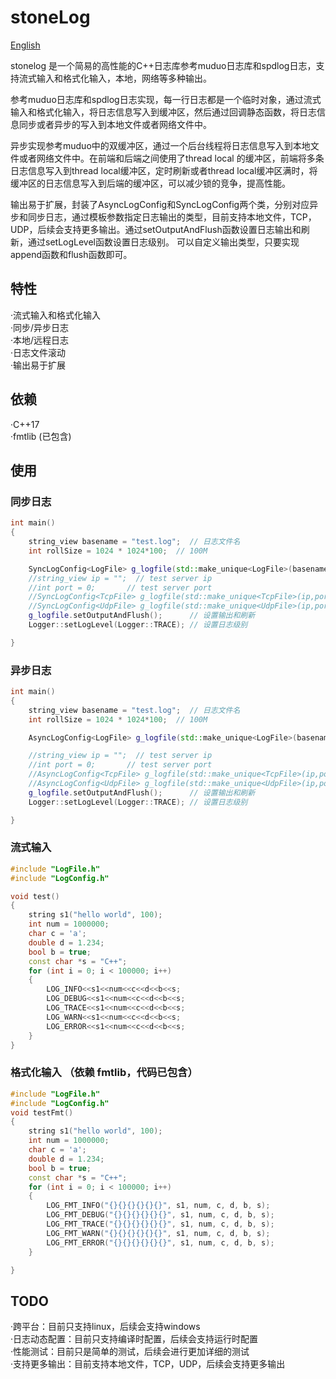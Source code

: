 # stoneLog 
[English](README_EN.MD)

stonelog 是一个简易的高性能的C++日志库参考muduo日志库和spdlog日志，支持流式输入和格式化输入，本地，网络等多种输出。

参考muduo日志库和spdlog日志实现，每一行日志都是一个临时对象，通过流式输入和格式化输入，将日志信息写入到缓冲区，然后通过回调静态函数，将日志信息同步或者异步的写入到本地文件或者网络文件中。  

异步实现参考muduo中的双缓冲区，通过一个后台线程将日志信息写入到本地文件或者网络文件中。在前端和后端之间使用了thread local 的缓冲区，前端将多条日志信息写入到thread local缓冲区，定时刷新或者thread local缓冲区满时，将缓冲区的日志信息写入到后端的缓冲区，可以减少锁的竞争，提高性能。  

输出易于扩展，封装了AsyncLogConfig和SyncLogConfig两个类，分别对应异步和同步日志，通过模板参数指定日志输出的类型，目前支持本地文件，TCP，UDP，后续会支持更多输出。通过setOutputAndFlush函数设置日志输出和刷新，通过setLogLevel函数设置日志级别。
可以自定义输出类型，只要实现append函数和flush函数即可。




## 特性

·流式输入和格式化输入  
·同步/异步日志  
·本地/远程日志  
·日志文件滚动  
·输出易于扩展  

## 依赖

·C++17   
·fmtlib (已包含)

## 使用

### 同步日志

```c++
int main()
{
    string_view basename = "test.log";  // 日志文件名
    int rollSize = 1024 * 1024*100;  // 100M

    SyncLogConfig<LogFile> g_logfile(std::make_unique<LogFile>(basename, rollSize));  // 设置本地日志文件
    //string_view ip = "";  // test server ip
    //int port = 0;       // test server port
    //SyncLogConfig<TcpFile> g_logfile(std::make_unique<TcpFile>(ip,port));
    //SyncLogConfig<UdpFile> g_logfile(std::make_unique<UdpFile>(ip,port));
    g_logfile.setOutputAndFlush();      // 设置输出和刷新
    Logger::setLogLevel(Logger::TRACE); // 设置日志级别

}
```

### 异步日志

```c++
int main()
{
    string_view basename = "test.log";  // 日志文件名
    int rollSize = 1024 * 1024*100;  // 100M

    AsyncLogConfig<LogFile> g_logfile(std::make_unique<LogFile>(basename, rollSize));  // 设置本地日志文件

    //string_view ip = "";  // test server ip
    //int port = 0;       // test server port
    //AsyncLogConfig<TcpFile> g_logfile(std::make_unique<TcpFile>(ip,port));
    //AsyncLogConfig<UdpFile> g_logfile(std::make_unique<UdpFile>(ip,port));
    g_logfile.setOutputAndFlush();      // 设置输出和刷新
    Logger::setLogLevel(Logger::TRACE); // 设置日志级别

}
```

### 流式输入

```c++
#include "LogFile.h"
#include "LogConfig.h"

void test()
{
    string s1("hello world", 100);
    int num = 1000000;
    char c = 'a';
    double d = 1.234;
    bool b = true;
    const char *s = "C++";
    for (int i = 0; i < 100000; i++)
    {
        LOG_INFO<<s1<<num<<c<<d<<b<<s;
        LOG_DEBUG<<s1<<num<<c<<d<<b<<s;
        LOG_TRACE<<s1<<num<<c<<d<<b<<s;
        LOG_WARN<<s1<<num<<c<<d<<b<<s;
        LOG_ERROR<<s1<<num<<c<<d<<b<<s;
    }
}
```

### 格式化输入 （依赖 fmtlib，代码已包含）

```c++
#include "LogFile.h"
#include "LogConfig.h"
void testFmt()
{
    string s1("hello world", 100);
    int num = 1000000;
    char c = 'a';
    double d = 1.234;
    bool b = true;
    const char *s = "C++";
    for (int i = 0; i < 100000; i++)
    {
        LOG_FMT_INFO("{}{}{}{}{}{}", s1, num, c, d, b, s);
        LOG_FMT_DEBUG("{}{}{}{}{}{}", s1, num, c, d, b, s);
        LOG_FMT_TRACE("{}{}{}{}{}{}", s1, num, c, d, b, s);
        LOG_FMT_WARN("{}{}{}{}{}{}", s1, num, c, d, b, s);
        LOG_FMT_ERROR("{}{}{}{}{}{}", s1, num, c, d, b, s);
    }

}
```

## TODO

·跨平台：目前只支持linux，后续会支持windows   
·日志动态配置：目前只支持编译时配置，后续会支持运行时配置  
·性能测试：目前只是简单的测试，后续会进行更加详细的测试  
·支持更多输出：目前支持本地文件，TCP，UDP，后续会支持更多输出  

